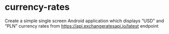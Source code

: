 # currency-rates
Create a simple single screen Android application which displays “USD” and “PLN” currency rates from https://api.exchangeratesapi.io/latest endpoint 
